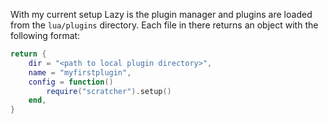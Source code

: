With my current setup Lazy is the plugin manager and plugins are loaded from the `lua/plugins` directory. Each file in there returns an object with the following format:

```lua
return {
	dir = "<path to local plugin directory>",
	name = "myfirstplugin",
	config = function()
		require("scratcher").setup()
	end,
}
```
